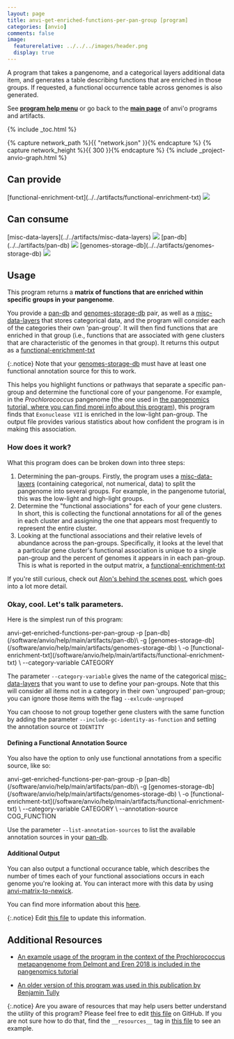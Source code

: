 ```yaml
---
layout: page
title: anvi-get-enriched-functions-per-pan-group [program]
categories: [anvio]
comments: false
image:
  featurerelative: ../../../images/header.png
  display: true
---
```


A program that takes a pangenome, and a categorical layers additional data item, and generates a table describing functions that are enriched in those groups. If requested, a functional occurrence table across genomes is also generated.

See **[program help menu](../../../../vignette#anvi-get-enriched-functions-per-pan-group)** or go back to the **[main page](../../)** of anvi'o programs and artifacts.


{% include _toc.html %}
<div id="svg" class="subnetwork"></div>
{% capture network_path %}{{ "network.json" }}{% endcapture %}
{% capture network_height %}{{ 300 }}{% endcapture %}
{% include _project-anvio-graph.html %}


## Can provide

<p style="text-align: left" markdown="1"><span class="artifact-p">[functional-enrichment-txt](../../artifacts/functional-enrichment-txt) <img src="../../images/icons/TXT.png" class="artifact-icon-mini" /></span></p>

## Can consume

<p style="text-align: left" markdown="1"><span class="artifact-r">[misc-data-layers](../../artifacts/misc-data-layers) <img src="../../images/icons/CONCEPT.png" class="artifact-icon-mini" /></span> <span class="artifact-r">[pan-db](../../artifacts/pan-db) <img src="../../images/icons/DB.png" class="artifact-icon-mini" /></span> <span class="artifact-r">[genomes-storage-db](../../artifacts/genomes-storage-db) <img src="../../images/icons/DB.png" class="artifact-icon-mini" /></span></p>

## Usage


This program returns a **matrix of functions that are enriched within specific groups in your pangenome**. 

You provide a <span class="artifact-n">[pan-db](/software/anvio/help/main/artifacts/pan-db)</span> and <span class="artifact-n">[genomes-storage-db](/software/anvio/help/main/artifacts/genomes-storage-db)</span> pair, as well as a <span class="artifact-n">[misc-data-layers](/software/anvio/help/main/artifacts/misc-data-layers)</span> that stores categorical data, and the program will consider each of the categories their own 'pan-group'. It will then find functions that are enriched in that group (i.e., functions that are associated with gene clusters that are characteristic of the genomes in that group). It returns this output as a <span class="artifact-n">[functional-enrichment-txt](/software/anvio/help/main/artifacts/functional-enrichment-txt)</span>

{:.notice}
Note that your <span class="artifact-n">[genomes-storage-db](/software/anvio/help/main/artifacts/genomes-storage-db)</span> must have at least one functional annotation source for this to work. 

This helps you highlight functions or pathways that separate a specific pan-group and determine the functional core of your pangenome. For example, in the *Prochlorococcus* pangenome (the one used in [the pangenomics tutorial, where you can find morei info about this program](http://merenlab.org/2016/11/08/pangenomics-v2/#making-sense-of-functions-in-your-pangenome)), this program finds that `Exonuclease VII` is enriched in the low-light pan-group. The output file provides various statistics about how confident the program is in making this association. 

### How does it work? 

What this program does can be broken down into three steps: 

1. Determining the pan-groups. Firstly, the program uses a <span class="artifact-n">[misc-data-layers](/software/anvio/help/main/artifacts/misc-data-layers)</span> (containing categorical, not numerical, data) to split the pangenome into several groups. For example, in the pangenome tutorial, this was the low-light and high-light groups. 
2.  Determine the "functional associations" for each of your gene clusters. In short, this is collecting the functional annotations for all of the genes in each cluster and assigning the one that appears most frequently to represent the entire cluster. 
3. Looking at the functional associations and their relative levels of abundance across the pan-groups. Specifically, it looks at the level that a particular gene cluster's functional association is unique to a single pan-group and the percent of genomes it appears in in each pan-group. This is what is reported in the output matrix, a <span class="artifact-n">[functional-enrichment-txt](/software/anvio/help/main/artifacts/functional-enrichment-txt)</span> 

If you're still curious, check out [Alon's behind the scenes post](http://merenlab.org/2016/11/08/pangenomics-v2/#making-sense-of-functions-in-your-pangenome), which goes into a lot more detail.

### Okay, cool. Let's talk parameters. 

Here is the simplest run of this program: 

<div class="codeblock" markdown="1">
anvi&#45;get&#45;enriched&#45;functions&#45;per&#45;pan&#45;group &#45;p <span class="artifact&#45;n">[pan&#45;db](/software/anvio/help/main/artifacts/pan&#45;db)</span>\
                                          &#45;g <span class="artifact&#45;n">[genomes&#45;storage&#45;db](/software/anvio/help/main/artifacts/genomes&#45;storage&#45;db)</span> \
                                          &#45;o <span class="artifact&#45;n">[functional&#45;enrichment&#45;txt](/software/anvio/help/main/artifacts/functional&#45;enrichment&#45;txt)</span> \ 
                                          &#45;&#45;category&#45;variable CATEGORY
</div>

The parameter `--category-variable` gives the name of the categorical <span class="artifact-n">[misc-data-layers](/software/anvio/help/main/artifacts/misc-data-layers)</span> that you want to use to define your pan-groups. Note that this will consider all items not in a category in their own 'ungrouped' pan-group; you can ignore those items with the flag `--exlcude-ungrouped` 

You can choose to not group together gene clusters with the same function by adding the parameter `--include-gc-identity-as-function` and setting the annotation source ot `IDENTITY`

#### Defining a Functional Annotation Source

You also have the option to only use functional annotations from a specific source, like so: 

<div class="codeblock" markdown="1">
anvi&#45;get&#45;enriched&#45;functions&#45;per&#45;pan&#45;group &#45;p <span class="artifact&#45;n">[pan&#45;db](/software/anvio/help/main/artifacts/pan&#45;db)</span>\
                                          &#45;g <span class="artifact&#45;n">[genomes&#45;storage&#45;db](/software/anvio/help/main/artifacts/genomes&#45;storage&#45;db)</span> \
                                          &#45;o <span class="artifact&#45;n">[functional&#45;enrichment&#45;txt](/software/anvio/help/main/artifacts/functional&#45;enrichment&#45;txt)</span> \ 
                                          &#45;&#45;category&#45;variable CATEGORY \ 
                                          &#45;&#45;annotation&#45;source COG_FUNCTION
</div>

Use the parameter `--list-annotation-sources` to list the available annotation sources in your <span class="artifact-n">[pan-db](/software/anvio/help/main/artifacts/pan-db)</span>. 

#### Additional Output 

You can also output a functional occurance table, which describes the number of times each of your functional associations occurs in each genome you're looking at. You can interact more with this data by using <span class="artifact-n">[anvi-matrix-to-newick](/software/anvio/help/main/programs/anvi-matrix-to-newick)</span>. 

You can find more information about this [here](http://merenlab.org/2016/11/08/pangenomics-v2/#creating-a-quick-pangenome-with-functions). 


{:.notice}
Edit [this file](https://github.com/merenlab/anvio/tree/master/anvio/docs/programs/anvi-get-enriched-functions-per-pan-group.md) to update this information.


## Additional Resources


* [An example usage of the program in the context of the Prochlorococcus metapangenome from Delmont and Eren 2018 is included in the pangenomics tutorial](http://merenlab.org/2016/11/08/pangenomics-v2/)

* [An older version of this program was used in this publication by Benjamin Tully](https://www.nature.com/articles/s41467-018-07840-4)


{:.notice}
Are you aware of resources that may help users better understand the utility of this program? Please feel free to edit [this file](https://github.com/merenlab/anvio/tree/master/bin/anvi-get-enriched-functions-per-pan-group) on GitHub. If you are not sure how to do that, find the `__resources__` tag in [this file](https://github.com/merenlab/anvio/blob/master/bin/anvi-interactive) to see an example.
